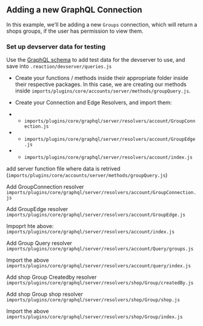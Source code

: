 ## Adding a new GraphQL Connection

In this example, we'll be adding a new `Groups` connection, which will return a shops groups, if the user has permission to view them.

### Set up devserver data for testing
Use the [GraphQL schema](https://github.com/reactioncommerce/reaction/blob/feat-3915-mikemurray-gql-group/imports/plugins/core/graphql/server/schemas/group.js) to add test data for the devserver to use, and save into `.reaction/devserver/queries.js`

- Create your functions / methods inside their appropriate folder inside their respective packages. In this case, we are creating our methods inside `imports/plugins/core/accounts/server/methods/groupQuery.js`.

- Create your Connection and Edge Resolvers, and import them:

- - `imports/plugins/core/graphql/server/resolvers/account/GroupConnection.js`
- - `imports/plugins/core/graphql/server/resolvers/account/GroupEdge.js`
- - `imports/plugins/core/graphql/server/resolvers/account/index.js`






add server function file where data is retrived
(`imports/plugins/core/accounts/server/methods/groupQuery.js`)

Add GroupConnection resolver
`imports/plugins/core/graphql/server/resolvers/account/GroupConnection.js`

Add GroupEdge resolver
`imports/plugins/core/graphql/server/resolvers/account/GroupEdge.js`

Impoprt hte above:
`imports/plugins/core/graphql/server/resolvers/account/index.js`

Add Group Query resolver
`imports/plugins/core/graphql/server/resolvers/account/Query/groups.js`

Import the above
`imports/plugins/core/graphql/server/resolvers/account/query/index.js`

Add shop Group Createdby resolver
`imports/plugins/core/graphql/server/resolvers/shop/Group/createdBy.js`

Add shop Group shop resolver
`imports/plugins/core/graphql/server/resolvers/shop/Group/shop.js`

Import the above
`imports/plugins/core/graphql/server/resolvers/shop/Group/index.js`

